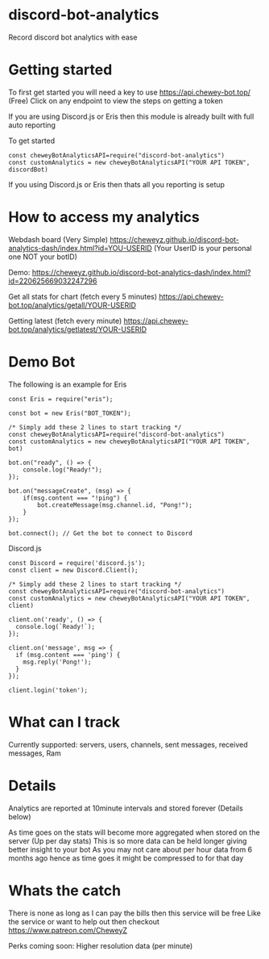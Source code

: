 # discord-bot-analytics
Record discord bot analytics with ease


# Getting started
To first get started you will need a key to use https://api.chewey-bot.top/ (Free)
Click on any endpoint to view the steps on getting a token


If you are using Discord.js or Eris then this module is already built with full auto reporting

To get started 
```
const cheweyBotAnalyticsAPI=require("discord-bot-analytics")
const customAnalytics = new cheweyBotAnalyticsAPI("YOUR API TOKEN", discordBot)
```
If you using Discord.js or Eris then thats all you reporting is setup

# How to access my analytics
Webdash board (Very Simple)
https://cheweyz.github.io/discord-bot-analytics-dash/index.html?id=YOU-USERID
(Your UserID is your personal one NOT your botID)

Demo: https://cheweyz.github.io/discord-bot-analytics-dash/index.html?id=220625669032247296

Get all stats for chart (fetch every 5 minutes)
https://api.chewey-bot.top/analytics/getall/YOUR-USERID

Getting latest (fetch every minute)
https://api.chewey-bot.top/analytics/getlatest/YOUR-USERID

# Demo Bot
The following is an example for Eris
```
const Eris = require("eris");

const bot = new Eris("BOT_TOKEN");

/* Simply add these 2 lines to start tracking */
const cheweyBotAnalyticsAPI=require("discord-bot-analytics")
const customAnalytics = new cheweyBotAnalyticsAPI("YOUR API TOKEN", bot)

bot.on("ready", () => {
    console.log("Ready!");
});

bot.on("messageCreate", (msg) => {
    if(msg.content === "!ping") {
        bot.createMessage(msg.channel.id, "Pong!");
    }
});

bot.connect(); // Get the bot to connect to Discord
```

Discord.js
```
const Discord = require('discord.js');
const client = new Discord.Client();

/* Simply add these 2 lines to start tracking */
const cheweyBotAnalyticsAPI=require("discord-bot-analytics")
const customAnalytics = new cheweyBotAnalyticsAPI("YOUR API TOKEN", client)

client.on('ready', () => {
  console.log(`Ready!`);
});

client.on('message', msg => {
  if (msg.content === 'ping') {
    msg.reply('Pong!');
  }
});

client.login('token');
```

# What can I track
Currently supported: servers, users, channels, sent messages, received messages, Ram

# Details
Analytics are reported at 10minute intervals and stored forever (Details below)

As time goes on the stats will become more aggregated when stored on the server (Up per day stats)
    This is so more data can be held longer giving better insight to your bot
    As you may not care about per hour data from 6 months ago hence as time goes it might be compressed to for that day

# Whats the catch
There is none as long as I can pay the bills then this service will be free 
Like the service or want to help out then checkout https://www.patreon.com/CheweyZ

Perks coming soon: Higher resolution data (per minute)